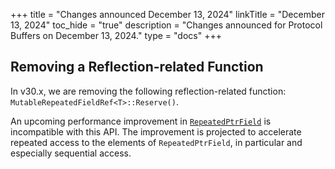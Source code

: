 +++
title = "Changes announced December 13, 2024"
linkTitle = "December 13, 2024"
toc_hide = "true"
description = "Changes announced for Protocol Buffers on December 13, 2024."
type = "docs"
+++

## Removing a Reflection-related Function

In v30.x, we are removing the following reflection-related function:
`MutableRepeatedFieldRef<T>::Reserve()`.

An upcoming performance improvement in
[`RepeatedPtrField`](/reference/cpp/api-docs/google.protobuf.repeated_field#RepeatedPtrField)
is incompatible with this API. The improvement is projected to accelerate
repeated access to the elements of `RepeatedPtrField`, in particular and
especially sequential access.
